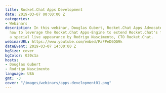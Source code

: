 ```yaml
---
title: Rocket.Chat Apps Development
date: 2019-03-07 00:00:00 Z
categories:
- Webinars
description: In this webinar, Douglas Gubert, Rocket.Chat Apps Advocate, will demonstrate
  how to leverage the Rocket.Chat Apps-Engine to extend Rocket.Chat's functionality.   Featuring
  a special live appearance by Rodrigo Nascimento, CTO Rocket.Chat.
webinarURL: https://www.youtube.com/embed/PaFPeD6QG9k
dateEvent: 2019-03-07 14:00:00 Z
bgSize: cover
bgColor: 030c1a
hosts:
- Douglas Gubert
- Rodrigo Nascimento
language: USA
gmt: -3
cover: "/images/webinars/apps-development01.png"
---
```



